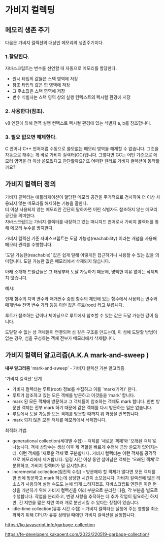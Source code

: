 # 가비지 컬렉팅

## 메모리 생존 주기
다음은 가비지 컬렉션의 대상인 메모리의 생존주기이다. 
### 1.할당한다.
자바스크립트는 변수를 선언할 때 자동으로 메모리를 할당한다.
- 원시 타입의 값들은 스택 영역에 저장   
- 참조 타입의 값은 힙 영역에 저장 
- 그 주소값은 스택 영역에 저장   
- 변수 식별자는 스택 영역 상의 실행 컨텍스트의 렉시컬 환경에 저장

### 2. 사용한다(참조).
v8 엔진에 의해 전역 실행 컨텍스트 렉시컬 환경에 있는 식별자 a, b를 참조합니다.

### 3. 필요 없으면 해제한다.
C 언어나 C++ 언어처럼 수동으로 쓸모없는 메모리 영역을 해제할 수 없습니다. 그것을 자동으로 해주는 게 바로 가비지 컬렉터(GC)입니다. 그렇다면 GC는 어떤 기준으로 메모리 영역을 더 이상 쓸모없다고 판단할까요? 또 어떠한 원리로 가비지 컬렉션이 동작할까요?


## 가비지 컬렉터 정의
가비지 콜렉터는 애플리케이션이 할당한 메모리 공간을 주기적으로 검사하여 더 이상 사용되지 않는 메모리를 해제하는 기능을 말한다.   
더 이상 사용되지 않는 메모리란 간단히 말하자면 어떤 식별자도 참조하지 않는 메모리 공간을 의미한다.  
 자바스크립트는 가비지 콜렉터를 내장하고 있는 매니지드 언어로서 가비지 콜렉터를 통해 메모리 누수를 방지한다. 

가비지 컬렉션 기준
자바스크립트는 도달 가능성(reachability) 이라는 개념을 사용해 메모리 관리를 수행합니다.

‘도달 가능한(reachable)’ 값은 쉽게 말해 어떻게든 접근하거나 사용할 수 있는 값을 의미합니다. 도달 가능한 값은 메모리에서 삭제되지 않습니다.

아래 소개해 드릴값들은 그 태생부터 도달 가능하기 때문에, 명백한 이유 없이는 삭제되지 않습니다.

예시:

현재 함수의 지역 변수와 매개변수
중첩 함수의 체인에 있는 함수에서 사용되는 변수와 매개변수
전역 변수
기타 등등
이런 값은 루트(root) 라고 부릅니다.

루트가 참조하는 값이나 체이닝으로 루트에서 참조할 수 있는 값은 도달 가능한 값이 됩니다.

도달할 수 없는 섬
객체들이 연결되어 섬 같은 구조를 만드는데, 이 섬에 도달할 방법이 없는 경우, 섬을 구성하는 객체 전부가 메모리에서 삭제됩니다.

## 가비지 컬렉터 알고리즘(A.K.A mark-and-sweep )
**내부 알고리즘**
'mark-and-sweep' - 가비지 컬렉션 기본 알고리즘

'가비지 컬렉션' 단계
- 가비지 컬렉터는 루트(root) 정보를 수집하고 이를 'mark(기억)' 한다.
- 루트가 참조하고 있는 모든 객체를 방문하고 이것들을 ‘mark’ 합니다.
- mark 된 모든 객체에 방문하고 그 객체들이 참조하는 객체도 mark 합니다. 한번 방문한 객체는 전부 mark 하기 때문에 같은 객체를 다시 방문하는 일은 없습니다.
- 루트에서 도달 가능한 모든 객체를 방문할 때까지 위 과정을 반복합니다.
- mark 되지 않은 모든 객체를 메모리에서 삭제합니다.


최적화 기법:

- generational collection(세대별 수집) – 객체를 '새로운 객체’와 '오래된 객체’로 나눕니다. 객체 상당수는 생성 이후 제 역할을 빠르게 수행해 금방 쓸모가 없어지는데, 이런 객체를 '새로운 객체’로 구분합니다. 가비지 컬렉터는 이런 객체를 공격적으로 메모리에서 제거합니다. 일정 시간 이상 동안 살아남은 객체는 '오래된 객체’로 분류하고, 가비지 컬렉터가 덜 감시합니다.
- incremental collection(점진적 수집) – 방문해야 할 객체가 많다면 모든 객체를 한 번에 방문하고 mark 하는데 상당한 시간이 소모됩니다. 가비지 컬렉션에 많은 리소스가 사용되어 실행 속도도 눈에 띄게 느려지겠죠. 자바스크립트 엔진은 이런 현상을 개선하기 위해 가비지 컬렉션을 여러 부분으로 분리한 다음, 각 부분을 별도로 수행합니다. 작업을 분리하고, 변경 사항을 추적하는 데 추가 작업이 필요하긴 하지만, 긴 지연을 짧은 지연 여러 개로 분산시킬 수 있다는 장점이 있습니다.
- idle-time collection(유휴 시간 수집) – 가비지 컬렉터는 실행에 주는 영향을 최소화하기 위해 CPU가 유휴 상태일 때에만 가비지 컬렉션을 실행합니다.

https://ko.javascript.info/garbage-collection

https://fe-developers.kakaoent.com/2022/220519-garbage-collection/